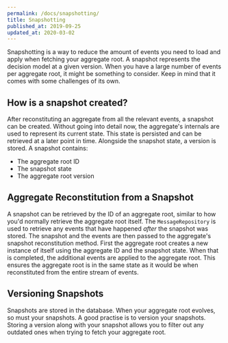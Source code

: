 ```yaml
---
permalink: /docs/snapshotting/
title: Snapshotting
published_at: 2019-09-25
updated_at: 2020-03-02
---
```


Snapshotting is a way to reduce the amount of events you need to load and apply when fetching
your aggregate root. A snapshot represents the decision model at a given version. When you have
a large number of events per aggregate root, it might be something to consider. Keep in mind that
it comes with some challenges of its own.

## How is a snapshot created?

After reconstituting an aggregate from all the relevant events, a snapshot can be created. Without
going into detail now, the aggregate's internals are used to represent its current state. This state
is persisted and can be retrieved at a later point in time. Alongside the snapshot state, a version
is stored. A snapshot contains:

- The aggregate root ID
- The snapshot state
- The aggregate root version

## Aggregate Reconstitution from a Snapshot

A snapshot can be retrieved by the ID of an aggregate root, similar to how you'd normally retrieve
the aggregate root itself. The `MessageRepository` is used to retrieve any events that have happened
_after_ the snapshot was stored. The snapshot and the events are then passed to the aggregate's snapshot
reconstitution method. First the aggregate root creates a new instance of itself using the aggregate ID
and the snapshot state. When that is completed, the additional events are applied to the aggregate root.
This ensures the aggregate root is in the same state as it would be when reconstituted from the entire
stream of events.

## Versioning Snapshots

Snapshots are stored in the database. When your aggregate root evolves, so must your snapshots. A good practise is to
version your snapshots. Storing a version along with your snapshot allows you to filter out any outdated ones when
trying to fetch your aggregate root.
